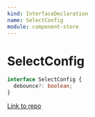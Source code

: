 ```yaml
---
kind: InterfaceDeclaration
name: SelectConfig
module: component-store
---
```


# SelectConfig

```ts
interface SelectConfig {
  debounce?: boolean;
}
```

[Link to repo](https://github.com/ngrx/platform/blob/master/modules/component-store/src/component-store.ts#L31-L33)
